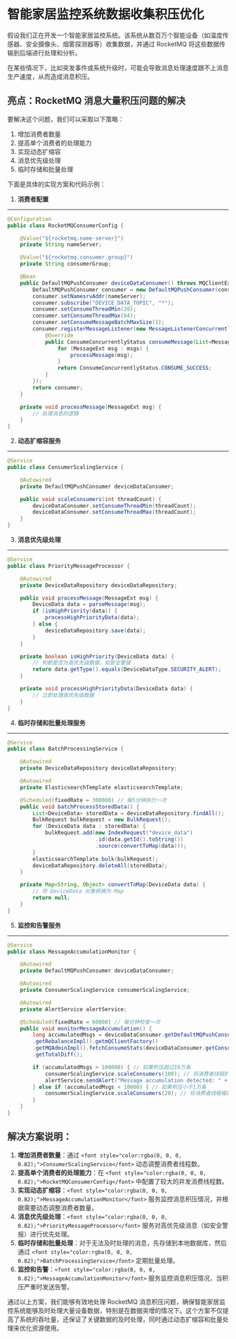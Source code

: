 # 智能家居监控系统数据收集积压优化

<font style="color:rgba(0, 0, 0, 0.82);">假设我们正在开发一个智能家居监控系统。该系统从数百万个智能设备（如温度传感器、安全摄像头、烟雾探测器等）收集数据，并通过 RocketMQ 将这些数据传输到后端进行处理和分析。</font>

<font style="color:rgba(0, 0, 0, 0.82);">在某些情况下，比如突发事件或系统升级时，可能会导致消息处理速度跟不上消息生产速度，从而造成消息积压。</font>

## <font style="color:rgba(0, 0, 0, 0.82);">亮点：RocketMQ 消息大量积压问题的解决</font>
<font style="color:rgba(0, 0, 0, 0.82);">要解决这个问题，我们可以采取以下策略：</font>

1. <font style="color:rgba(0, 0, 0, 0.82);">增加消费者数量</font>
2. <font style="color:rgba(0, 0, 0, 0.82);">提高单个消费者的处理能力</font>
3. <font style="color:rgba(0, 0, 0, 0.82);">实现动态扩缩容</font>
4. <font style="color:rgba(0, 0, 0, 0.82);">消息优先级处理</font>
5. <font style="color:rgba(0, 0, 0, 0.82);">临时存储和批量处理</font>

<font style="color:rgba(0, 0, 0, 0.82);">下面是具体的实现方案和代码示例：</font>

1. **<font style="color:rgba(0, 0, 0, 0.82);">消费者配置</font>**

---

```java
@Configuration  
public class RocketMQConsumerConfig {  

    @Value("${rocketmq.name-server}")  
    private String nameServer;  

    @Value("${rocketmq.consumer.group}")  
    private String consumerGroup;  

    @Bean  
    public DefaultMQPushConsumer deviceDataConsumer() throws MQClientException {  
        DefaultMQPushConsumer consumer = new DefaultMQPushConsumer(consumerGroup);  
        consumer.setNamesrvAddr(nameServer);  
        consumer.subscribe("DEVICE_DATA_TOPIC", "*");  
        consumer.setConsumeThreadMin(20);  
        consumer.setConsumeThreadMax(64);  
        consumer.setConsumeMessageBatchMaxSize(1);  
        consumer.registerMessageListener(new MessageListenerConcurrently() {  
            @Override  
            public ConsumeConcurrentlyStatus consumeMessage(List<MessageExt> msgs, ConsumeConcurrentlyContext context) {  
                for (MessageExt msg : msgs) {  
                    processMessage(msg);  
                }  
                return ConsumeConcurrentlyStatus.CONSUME_SUCCESS;  
            }  
        });  
        return consumer;  
    }  

    private void processMessage(MessageExt msg) {  
        // 处理消息的逻辑  
    }  
}
```

2. **<font style="color:rgba(0, 0, 0, 0.82);">动态扩缩容服务</font>**

---

```java
@Service  
public class ConsumerScalingService {  

    @Autowired  
    private DefaultMQPushConsumer deviceDataConsumer;  

    public void scaleConsumers(int threadCount) {  
        deviceDataConsumer.setConsumeThreadMin(threadCount);  
        deviceDataConsumer.setConsumeThreadMax(threadCount);  
    }  
}
```

3. **<font style="color:rgba(0, 0, 0, 0.82);">消息优先级处理</font>**

---

```java
@Service  
public class PriorityMessageProcessor {  

    @Autowired  
    private DeviceDataRepository deviceDataRepository;  

    public void processMessage(MessageExt msg) {  
        DeviceData data = parseMessage(msg);  
        if (isHighPriority(data)) {  
            processHighPriorityData(data);  
        } else {  
            deviceDataRepository.save(data);  
        }  
    }  

    private boolean isHighPriority(DeviceData data) {  
        // 判断是否为高优先级数据，如安全警报  
        return data.getType().equals(DeviceDataType.SECURITY_ALERT);  
    }  

    private void processHighPriorityData(DeviceData data) {  
        // 立即处理高优先级数据  
    }  
}
```

4. **<font style="color:rgba(0, 0, 0, 0.82);">临时存储和批量处理服务</font>**

---

```java
@Service  
public class BatchProcessingService {  

    @Autowired  
    private DeviceDataRepository deviceDataRepository;  

    @Autowired  
    private ElasticsearchTemplate elasticsearchTemplate;  

    @Scheduled(fixedRate = 300000) // 每5分钟执行一次  
    public void batchProcessStoredData() {  
        List<DeviceData> storedData = deviceDataRepository.findAll();  
        BulkRequest bulkRequest = new BulkRequest();  
        for (DeviceData data : storedData) {  
            bulkRequest.add(new IndexRequest("device_data")  
                            .id(data.getId().toString())  
                            .source(convertToMap(data)));  
        }  
        elasticsearchTemplate.bulk(bulkRequest);  
        deviceDataRepository.deleteAll(storedData);  
    }  

    private Map<String, Object> convertToMap(DeviceData data) {  
        // 将 DeviceData 对象转换为 Map  
        return null;  
    }  
}
```

5. **<font style="color:rgba(0, 0, 0, 0.82);">监控和告警服务</font>**

---

```java
@Service  
public class MessageAccumulationMonitor {  

    @Autowired  
    private DefaultMQPushConsumer deviceDataConsumer;  

    @Autowired  
    private ConsumerScalingService consumerScalingService;  

    @Autowired  
    private AlertService alertService;  

    @Scheduled(fixedRate = 60000) // 每分钟检查一次  
    public void monitorMessageAccumulation() {  
        long accumulatedMsgs = deviceDataConsumer.getDefaultMQPushConsumerImpl()  
        .getRebalanceImpl().getmQClientFactory()  
        .getMQAdminImpl().fetchConsumeStats(deviceDataConsumer.getConsumerGroup())  
        .getTotalDiff();  

        if (accumulatedMsgs > 100000) { // 如果积压超过10万条  
            consumerScalingService.scaleConsumers(100); // 将消费者线程扩展到100  
            alertService.sendAlert("Message accumulation detected: " + accumulatedMsgs);  
        } else if (accumulatedMsgs < 10000) { // 如果积压小于1万条  
            consumerScalingService.scaleConsumers(20); // 将消费者线程缩减到20  
        }  
    }  
}
```

## <font style="color:rgba(0, 0, 0, 0.82);">解决方案说明：</font>
1. **<font style="color:rgba(0, 0, 0, 0.82);">增加消费者数量</font>**<font style="color:rgba(0, 0, 0, 0.82);">：通过</font><font style="color:rgba(0, 0, 0, 0.82);"> </font>`<font style="color:rgba(0, 0, 0, 0.82);">ConsumerScalingService</font>`<font style="color:rgba(0, 0, 0, 0.82);"> </font><font style="color:rgba(0, 0, 0, 0.82);">动态调整消费者线程数。</font>
2. **<font style="color:rgba(0, 0, 0, 0.82);">提高单个消费者的处理能力</font>**<font style="color:rgba(0, 0, 0, 0.82);">：在</font><font style="color:rgba(0, 0, 0, 0.82);"> </font>`<font style="color:rgba(0, 0, 0, 0.82);">RocketMQConsumerConfig</font>`<font style="color:rgba(0, 0, 0, 0.82);"> </font><font style="color:rgba(0, 0, 0, 0.82);">中配置了较大的并发消费线程数。</font>
3. **<font style="color:rgba(0, 0, 0, 0.82);">实现动态扩缩容</font>**<font style="color:rgba(0, 0, 0, 0.82);">：</font>`<font style="color:rgba(0, 0, 0, 0.82);">MessageAccumulationMonitor</font>`<font style="color:rgba(0, 0, 0, 0.82);"> </font><font style="color:rgba(0, 0, 0, 0.82);">服务监控消息积压情况，并根据需要动态调整消费者数量。</font>
4. **<font style="color:rgba(0, 0, 0, 0.82);">消息优先级处理</font>**<font style="color:rgba(0, 0, 0, 0.82);">：</font>`<font style="color:rgba(0, 0, 0, 0.82);">PriorityMessageProcessor</font>`<font style="color:rgba(0, 0, 0, 0.82);"> </font><font style="color:rgba(0, 0, 0, 0.82);">服务对高优先级消息（如安全警报）进行优先处理。</font>
5. **<font style="color:rgba(0, 0, 0, 0.82);">临时存储和批量处理</font>**<font style="color:rgba(0, 0, 0, 0.82);">：对于无法及时处理的消息，先存储到本地数据库，然后通过</font><font style="color:rgba(0, 0, 0, 0.82);"> </font>`<font style="color:rgba(0, 0, 0, 0.82);">BatchProcessingService</font>`<font style="color:rgba(0, 0, 0, 0.82);"> </font><font style="color:rgba(0, 0, 0, 0.82);">定期批量处理。</font>
6. **<font style="color:rgba(0, 0, 0, 0.82);">监控和告警</font>**<font style="color:rgba(0, 0, 0, 0.82);">：</font>`<font style="color:rgba(0, 0, 0, 0.82);">MessageAccumulationMonitor</font>`<font style="color:rgba(0, 0, 0, 0.82);"> </font><font style="color:rgba(0, 0, 0, 0.82);">服务监控消息积压情况，当积压严重时发送告警。</font>

<font style="color:rgba(0, 0, 0, 0.82);">通过以上方案，我们能够有效地处理 RocketMQ 消息积压问题，确保智能家居监控系统能够及时处理大量设备数据，特别是在数据突增的情况下。这个方案不仅提高了系统的吞吐量，还保证了关键数据的及时处理，同时通过动态扩缩容和批量处理来优化资源使用。</font>


